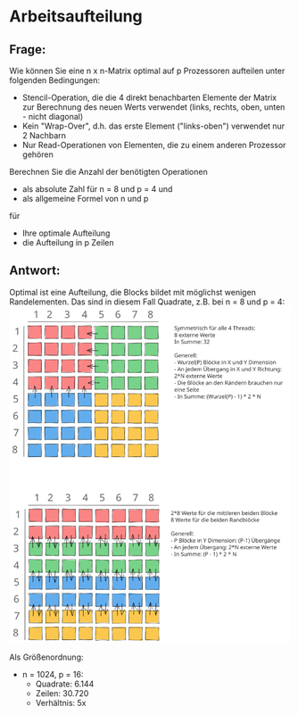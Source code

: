 # Arbeitsaufteilung

## Frage: 

Wie können Sie eine n x n-Matrix optimal auf p Prozessoren aufteilen unter folgenden Bedingungen:
- Stencil-Operation, die die 4 direkt benachbarten Elemente der Matrix zur Berechnung des neuen Werts verwendet (links, rechts, oben, unten - nicht diagonal)
- Kein "Wrap-Over", d.h. das erste Element ("links-oben") verwendet nur 2 Nachbarn
- Nur Read-Operationen von Elementen, die zu einem anderen Prozessor gehören

Berechnen Sie die Anzahl der benötigten Operationen
- als absolute Zahl für n = 8 und p = 4 und 
- als allgemeine Formel von n und p

für

- Ihre optimale Aufteilung
- die Aufteilung in p Zeilen


## Antwort:

Optimal ist eine Aufteilung, die Blocks bildet mit möglichst wenigen Randelementen. Das sind in diesem Fall Quadrate, z.B. bei n = 8 und p = 4:
![Illustration Tiling](tiling.svg)


Als Größenordnung:
- n = 1024, p = 16:
  - Quadrate: 6.144
  - Zeilen: 30.720
  - Verhältnis: 5x

